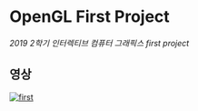 # OpenGL First Project

_2019 2학기 인터렉티브 컴퓨터 그래픽스 first project_

## 영상

[![first](http://img.youtube.com/vi/Gg1LhF_h4M/0.jpg)](https://www.youtube.com/watch?v=-Gg1LhF_h4M?t=0s) 
